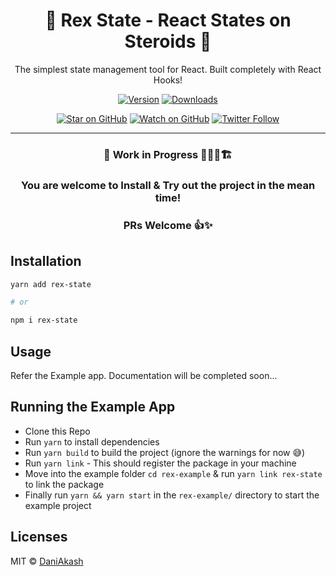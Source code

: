 <h1 align="center">
🦖 Rex State - React States on Steroids 💊
</h1>

<div align="center">

The simplest state management tool for React. Built completely with React Hooks!

[![Version][version-badge]][package]
[![Downloads][downloads-badge]][npmtrends]

<!-- [![Build Status][build-badge]][build]
[![Code Coverage][coverage-badge]][coverage] -->

[![Star on GitHub][github-star-badge]][github-star]
[![Watch on GitHub][github-watch-badge]][github-watch]
[![Twitter Follow][twitter-badge]][twitter]

---

### 🚧 Work in Progress 👷🏽‍♂️🏗

### You are welcome to Install & Try out the project in the mean time!

### PRs Welcome 👍✨

</div>

## Installation

```sh
yarn add rex-state

# or

npm i rex-state
```

## Usage

Refer the Example app. Documentation will be completed soon...

## Running the Example App

- Clone this Repo
- Run `yarn` to install dependencies
- Run `yarn build` to build the project (ignore the warnings for now 😅)
- Run `yarn link` - This should register the package in your machine
- Move into the example folder `cd rex-example` & run `yarn link rex-state` to link the package
- Finally run `yarn && yarn start` in the `rex-example/` directory to start the example project

## Licenses

MIT © [DaniAkash][twitter]

<!-- [build-badge]:
[build]:
[coverage-badge]:
[coverage]:  -->

[downloads-badge]: https://img.shields.io/npm/dm/rex-state.svg?style=flat-square
[npmtrends]: http://www.npmtrends.com/rex-state
[package]: https://www.npmjs.com/package/rex-state
[version-badge]: https://img.shields.io/npm/v/rex-state.svg?style=flat-square
[twitter]: https://twitter.com/dani_akash_
[twitter-badge]: https://img.shields.io/twitter/follow/dani_akash_?style=social
[github-watch-badge]: https://img.shields.io/github/watchers/DaniAkash/rex.svg?style=social
[github-watch]: https://github.com/DaniAkash/rex/watchers
[github-star-badge]: https://img.shields.io/github/stars/DaniAkash/rex-state.svg?style=social
[github-star]: https://github.com/DaniAkash/rex/stargazers
